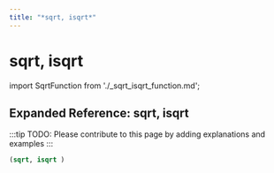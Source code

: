 ```yaml
---
title: "*sqrt, isqrt*"
---
```


# sqrt, isqrt

import SqrtFunction from './_sqrt_isqrt_function.md';

<SqrtFunction />

## Expanded Reference: sqrt, isqrt

:::tip
TODO: Please contribute to this page by adding explanations and examples
:::

```lisp
(sqrt, isqrt )
```
